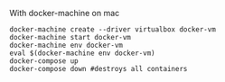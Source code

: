 With docker-machine on mac


````
docker-machine create --driver virtualbox docker-vm
docker-machine start docker-vm
docker-machine env docker-vm
eval $(docker-machine env docker-vm)
docker-compose up
docker-compose down #destroys all containers
````    